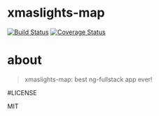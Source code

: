 # xmaslights-map
[![Build Status](https://secure.travis-ci.org/leighghunt/xmaslights-map.png?branch=master)](https://travis-ci.org/leighghunt/xmaslights-map)
[![Coverage Status](https://coveralls.io/repos/leighghunt/xmaslights-map/badge.svg?branch=master)](https://coveralls.io/r/leighghunt/xmaslights-map/?branch=master)

# about

> xmaslights-map: best ng-fullstack app ever!

#LICENSE

MIT
